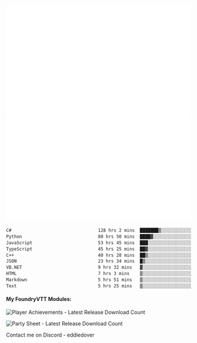 
![](https://raw.githubusercontent.com/eddiedover/ghstats/master/generated/overview.svg)
![](https://raw.githubusercontent.com/eddiedover/ghstats/master/generated/languages.svg)

<!--START_SECTION:waka-->

```txt
C#                                 128 hrs 2 mins  ███████▒░░░░░░░░░░░░░░░░░   29.24 %
Python                             80 hrs 50 mins  ████▓░░░░░░░░░░░░░░░░░░░░   18.46 %
JavaScript                         53 hrs 45 mins  ███░░░░░░░░░░░░░░░░░░░░░░   12.28 %
TypeScript                         45 hrs 25 mins  ██▓░░░░░░░░░░░░░░░░░░░░░░   10.38 %
C++                                40 hrs 28 mins  ██▒░░░░░░░░░░░░░░░░░░░░░░   09.24 %
JSON                               23 hrs 34 mins  █▒░░░░░░░░░░░░░░░░░░░░░░░   05.38 %
VB.NET                             9 hrs 32 mins   ▓░░░░░░░░░░░░░░░░░░░░░░░░   02.18 %
HTML                               7 hrs 3 mins    ▒░░░░░░░░░░░░░░░░░░░░░░░░   01.61 %
Markdown                           5 hrs 51 mins   ▒░░░░░░░░░░░░░░░░░░░░░░░░   01.34 %
Text                               5 hrs 25 mins   ▒░░░░░░░░░░░░░░░░░░░░░░░░   01.24 %
```

<!--END_SECTION:waka-->

#### My FoundryVTT Modules:

  ![Player Achievements - Latest Release Download Count](https://img.shields.io/badge/dynamic/json?label=Player%20Achievements%20-%20Downloads@latest&query=assets%5B1%5D.download_count&url=https%3A%2F%2Fapi.github.com%2Frepos%2FEddieDover%2Ffvtt-player-achievements%2Freleases%2Flatest)

  ![Party Sheet - Latest Release Download Count](https://img.shields.io/badge/dynamic/json?label=Party%20Sheet%20-%20Downloads@latest&query=assets%5B1%5D.download_count&url=https%3A%2F%2Fapi.github.com%2Frepos%2FEddieDover%2Ffvtt-party-sheet%2Freleases%2Flatest)

<a rel="me" href="https://techhub.social/@EddieDover"></a>

Contact me on Discord - eddiedover
